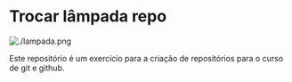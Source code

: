 # Trocar lâmpada repo

![./lampada.png](LAMPADA)

Este repositório é um exercício para a criação de repositórios para o curso de git e github.